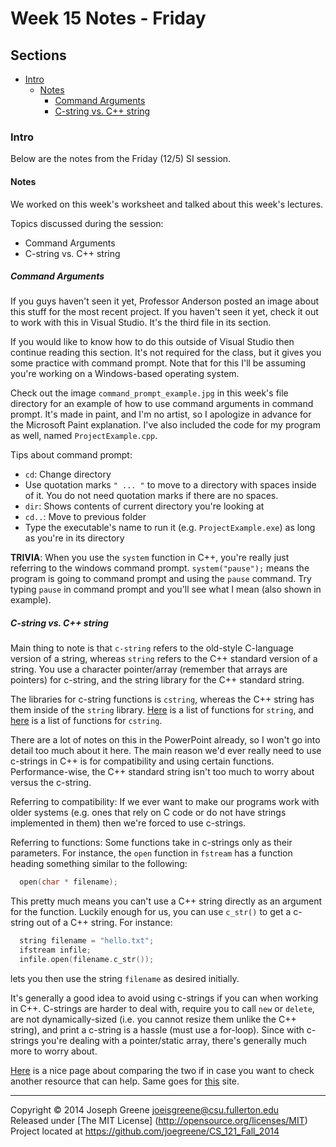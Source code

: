 # Week 15 Notes - Friday

## Sections
- [Intro](#intro)
  - [Notes](#notes)
    - [Command Arguments](#command-arguments)
    - [C-string vs. C++ string](#cstring-vs-c++-string)
    
### Intro
Below are the notes from the Friday (12/5) SI session.

#### Notes
We worked on this week's worksheet and talked about this week's lectures.

Topics discussed during the session:
- Command Arguments
- C-string vs. C++ string

##### Command Arguments
If you guys haven't seen it yet, Professor Anderson posted an image about this stuff for the most recent 
project. If you haven't seen it yet, check it out to work with this in Visual Studio. It's the third file 
in its section.

If you would like to know how to do this outside of Visual Studio then continue reading this section. It's 
not required for the class, but it gives you some practice with command prompt. Note that for this I'll be 
assuming you're working on a Windows-based operating system. 

Check out the image `command_prompt_example.jpg` in this week's file directory for an example of how to use 
command arguments in command prompt. It's made in paint, and I'm no artist, so I apologize in advance for 
the Microsoft Paint explanation. I've also included the code for my program as well, named `ProjectExample.cpp`.

Tips about command prompt:
- `cd`: Change directory
- Use quotation marks `" ... "` to move to a directory with spaces inside of it. You do not need quotation marks if there are no spaces.
- `dir`: Shows contents of current directory you're looking at
- `cd..`: Move to previous folder
- Type the executable's name to run it (e.g. `ProjectExample.exe`) as long as you're in its directory

__TRIVIA__: When you use the `system` function in C++, you're really just referring to the windows command prompt.
`system("pause");` means the program is going to command prompt and using the `pause` command. Try typing `pause` 
in command prompt and you'll see what I mean (also shown in example).

##### C-string vs. C++ string
Main thing to note is that `c-string` refers to the old-style C-language version of a string, whereas 
`string` refers to the C++ standard version of a string. You use a character pointer/array (remember that 
arrays are pointers) for c-string, and the string library for the C++ standard string.

The libraries for c-string functions is `cstring`, whereas the C++ string has them inside of the `string` 
library. [Here](http://www.cplusplus.com/reference/string/string/) is a list of functions for `string`, and 
[here](http://www.cplusplus.com/reference/cstring/) is a list of functions for `cstring`.

There are a lot of notes on this in the PowerPoint already, so I won't go into detail too much about it 
here. The main reason we'd ever really need to use c-strings in C++ is for compatibility and using certain 
functions. Performance-wise, the C++ standard string isn't too much to worry about versus the c-string.

Referring to compatibility: If we ever want to make our programs work with older systems (e.g. ones that rely 
on C code or do not have strings implemented in them) then we're forced to use c-strings.

Referring to functions: Some functions take in c-strings only as their parameters. For instance, the 
`open` function in `fstream` has a function heading something similar to the following:
```C++
  open(char * filename);
```

This pretty much means you can't use a C++ string directly as an argument for the function. Luckily enough for 
us, you can use `c_str()` to get a c-string out of a C++ string. For instance:
```C++
  string filename = "hello.txt";
  ifstream infile;
  infile.open(filename.c_str());
```

lets you then use the string `filename` as desired initially.

It's generally a good idea to avoid using c-strings if you can when working in C++. C-strings are harder to deal 
with, require you to call `new` or `delete`, are not dynamically-sized (i.e. you cannot resize them unlike the 
C++ string), and print a c-string is a hassle (must use a for-loop). Since with c-strings you're dealing with 
a pointer/static array, there's generally much more to worry about.

[Here](http://www.cs.fsu.edu/~myers/cop3330/notes/strings.html) is a nice page about comparing the two if in case 
you want to check another resource that can help. Same goes for [this](http://www.cprogramming.com/tutorial/lesson9.html)
site.

-------------------------------------------------------------------------------

Copyright &copy; 2014 Joseph Greene <joeisgreene@csu.fullerton.edu>  
Released under [The MIT License] (http://opensource.org/licenses/MIT)  
Project located at <https://github.com/joegreene/CS_121_Fall_2014>